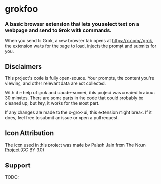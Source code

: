 # grokfoo

### A basic browser extension that lets you select text on a webpage and send to Grok with commands.

When you send to Grok, a new browser tab opens at https://x.com/i/grok, the extension waits for the page to load, injects the prompt
and submits for you.

## Disclaimers

This project's code is fully open-source. Your prompts, the content you're viewing, and other relevant data are not collected.

With the help of grok and claude-sonnet, this project was created in about 30 minutes. There are some parts in the code
that could probably be cleaned up, but hey, it works for the most part.

If any changes are made to the x-grok-ui, this extension might break. If it does, feel free to submit an issue or open a pull request.

## Icon Attribution

The icon used in this project was made by Palash Jain from [The Noun Project](https://thenounproject.com) (CC BY 3.0)

## Support

TODO:
